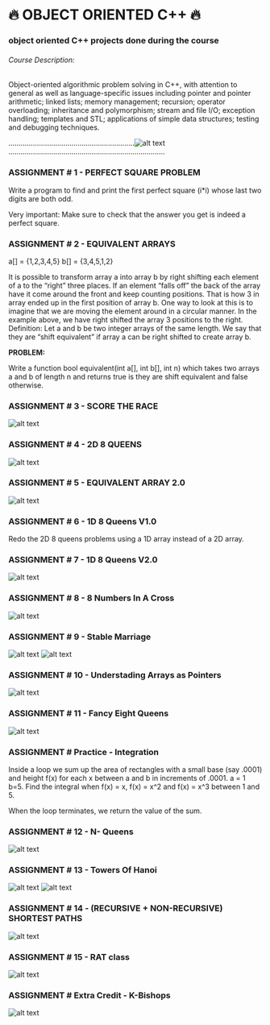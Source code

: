 # :fire: OBJECT ORIENTED C++ :fire:

### object oriented C++ projects  done during the course 

###### Course Description:

Object-oriented algorithmic problem solving in C++, with attention to general as well as language-specific issues including pointer and pointer arithmetic; linked lists; memory management; recursion; operator overloading; inheritance and polymorphism; stream and file I/O; exception handling; templates and STL; applications of simple data structures; testing and debugging techniques. 

  ..............................................................![alt text](https://www.freeiconspng.com/uploads/c--logo-icon-1.png).............................................................................

### ASSIGNMENT # 1 - PERFECT SQUARE PROBLEM
Write a program to find and print the first perfect square (i*i) whose last two digits are both odd.

Very important:
Make sure to check that the answer you get is indeed a perfect square.

### ASSIGNMENT # 2 - EQUIVALENT ARRAYS
a[] = {1,2,3,4,5}
b[] = {3,4,5,1,2}

It is possible to transform array a into array b by right shifting each element of a to the “right”
three places. If an element “falls off” the back of the array have it come around the front and
keep counting positions. That is how 3 in array ended up in the first position of array b. One
way to look at this is to imagine that we are moving the element around in a circular manner.
In the example above, we have right shifted the array 3 positions to the right.
Definition: Let a and b be two integer arrays of the same length. We say that they are “shift
equivalent” if array a can be right shifted to create array b.

**PROBLEM:**

Write a function
bool equivalent(int a[], int b[], int n)
which takes two arrays a and b of length n and returns true is they are shift equivalent and false
otherwise.   

### ASSIGNMENT # 3 - SCORE THE RACE

![alt text](https://i.imgur.com/KLPk5Ir.png?1)

### ASSIGNMENT # 4 - 2D 8 QUEENS 
![alt text](https://i.imgur.com/4oLFdWW.png)
      
### ASSIGNMENT # 5 - EQUIVALENT ARRAY 2.0
 ![alt text](https://i.imgur.com/bV3C19Z.png)     

### ASSIGNMENT # 6 - 1D 8 Queens V1.0
Redo the 2D 8 queens problems using a 1D array instead of a 2D array.

### ASSIGNMENT # 7 - 1D 8 Queens V2.0
 ![alt text](https://i.imgur.com/kBip7aI.png)   
 
### ASSIGNMENT # 8 - 8 Numbers In A Cross
 ![alt text](https://i.imgur.com/bQc8yQW.png) 
 
### ASSIGNMENT # 9 - Stable Marriage
 ![alt text](https://i.imgur.com/2DYhhpY.png)
 ![alt text](https://i.imgur.com/NLKkCVw.png) 
      
### ASSIGNMENT # 10 - Understading Arrays as Pointers 
 ![alt text](https://i.imgur.com/BD0U2ls.png)
    
### ASSIGNMENT # 11 - Fancy Eight Queens
 ![alt text](https://i.imgur.com/J7ti17N.png)
 
### ASSIGNMENT # Practice  - Integration
  Inside a loop we sum up the area of rectangles with a small base (say .0001) and
  height f(x) for each x between a and b in increments of .0001. a = 1 b=5. Find 
  the integral when f(x) = x, f(x) = x^2 and f(x) = x^3 between 1 and 5. 
  
  When the loop terminates, we return the value of the sum.
  
### ASSIGNMENT # 12 - N- Queens
  ![alt text](https://i.imgur.com/q9wJl39.png)
  
### ASSIGNMENT # 13 - Towers Of Hanoi
  ![alt text](https://i.imgur.com/rNtd1BD.png)
  ![alt text](https://i.imgur.com/KoxEX03.png)
  
### ASSIGNMENT # 14  - (RECURSIVE + NON-RECURSIVE) SHORTEST PATHS
  ![alt text](https://i.imgur.com/OSffU7u.png)
     
### ASSIGNMENT # 15 - RAT class
  ![alt text](https://i.imgur.com/uONTthi.png)
       
### ASSIGNMENT # Extra Credit - K-Bishops
  ![alt text](https://i.imgur.com/qgIiCvZ.png)

